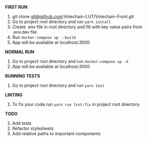 **FIRST RUN**
1. git clone git@github.com:Votechain-LUT/Votechain-Front.git
2. Go to project root directory and run `yarn install`
3. Create .env file in root directory and fill with key value pairs from .env.dev file
3. Run `docker-compose up --build`
4. App will be available at localhost:3000

**NORMAL RUN**
1. Go to project root directory and run `docker-compose up -d`
2. App will be available at localhost:3000

**RUNNING TESTS**
1. Go to project root directory and run `yarn test`

**LINTING**
1. To fix your code run `yarn run lint:fix` in project root directory

**TODO**
1. Add tests
2. Refactor stylesheets
3. Add relative paths to important components
